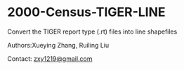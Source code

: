# 2000-Census-TIGER-LINE
Convert the TIGER report type (.rt) files into line shapefiles

Authors:Xueying Zhang, Ruiling Liu

Contact: zxy1219@gmail.com
